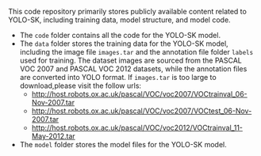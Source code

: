 This code repository primarily stores publicly available content related to YOLO-SK, including training data, model structure, and model code.

- The `code` folder contains all the code for the YOLO-SK model.
- The `data` folder stores the training data for the YOLO-SK model, including the image file `images.tar` and the annotation file folder `labels` used for training. The dataset images are sourced from the PASCAL VOC 2007 and PASCAL VOC 2012 datasets, while the annotation files are converted into YOLO format. If  `images.tar` is too large to download,please visit the follow urls:
  - http://host.robots.ox.ac.uk/pascal/VOC/voc2007/VOCtrainval_06-Nov-2007.tar
  - http://host.robots.ox.ac.uk/pascal/VOC/voc2007/VOCtest_06-Nov-2007.tar
  - http://host.robots.ox.ac.uk/pascal/VOC/voc2012/VOCtrainval_11-May-2012.tar
- The `model` folder stores the model files for the YOLO-SK model.

